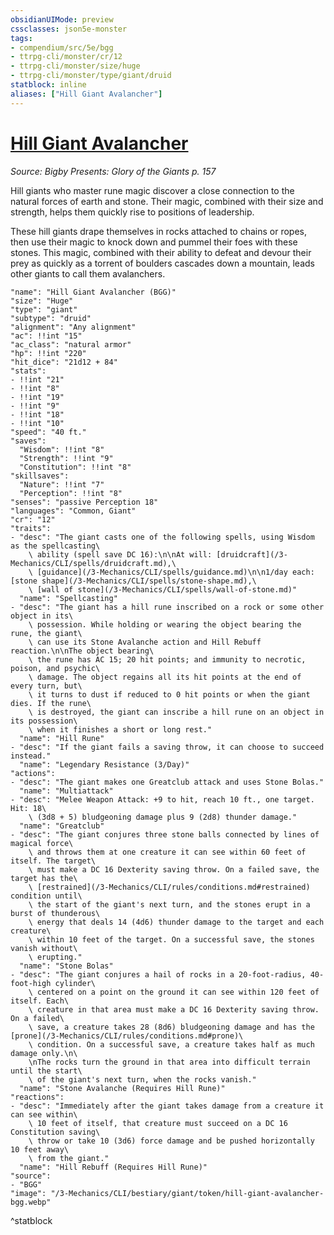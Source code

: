 ```yaml
---
obsidianUIMode: preview
cssclasses: json5e-monster
tags:
- compendium/src/5e/bgg
- ttrpg-cli/monster/cr/12
- ttrpg-cli/monster/size/huge
- ttrpg-cli/monster/type/giant/druid
statblock: inline
aliases: ["Hill Giant Avalancher"]
---
```

# [Hill Giant Avalancher](3-Mechanics\CLI\bestiary\giant/hill-giant-avalancher-bgg.md)
*Source: Bigby Presents: Glory of the Giants p. 157*  

Hill giants who master rune magic discover a close connection to the natural forces of earth and stone. Their magic, combined with their size and strength, helps them quickly rise to positions of leadership.

These hill giants drape themselves in rocks attached to chains or ropes, then use their magic to knock down and pummel their foes with these stones. This magic, combined with their ability to defeat and devour their prey as quickly as a torrent of boulders cascades down a mountain, leads other giants to call them avalanchers.

```statblock
"name": "Hill Giant Avalancher (BGG)"
"size": "Huge"
"type": "giant"
"subtype": "druid"
"alignment": "Any alignment"
"ac": !!int "15"
"ac_class": "natural armor"
"hp": !!int "220"
"hit_dice": "21d12 + 84"
"stats":
- !!int "21"
- !!int "8"
- !!int "19"
- !!int "9"
- !!int "18"
- !!int "10"
"speed": "40 ft."
"saves":
  "Wisdom": !!int "8"
  "Strength": !!int "9"
  "Constitution": !!int "8"
"skillsaves":
  "Nature": !!int "7"
  "Perception": !!int "8"
"senses": "passive Perception 18"
"languages": "Common, Giant"
"cr": "12"
"traits":
- "desc": "The giant casts one of the following spells, using Wisdom as the spellcasting\
    \ ability (spell save DC 16):\n\nAt will: [druidcraft](/3-Mechanics/CLI/spells/druidcraft.md),\
    \ [guidance](/3-Mechanics/CLI/spells/guidance.md)\n\n1/day each: [stone shape](/3-Mechanics/CLI/spells/stone-shape.md),\
    \ [wall of stone](/3-Mechanics/CLI/spells/wall-of-stone.md)"
  "name": "Spellcasting"
- "desc": "The giant has a hill rune inscribed on a rock or some other object in its\
    \ possession. While holding or wearing the object bearing the rune, the giant\
    \ can use its Stone Avalanche action and Hill Rebuff reaction.\n\nThe object bearing\
    \ the rune has AC 15; 20 hit points; and immunity to necrotic, poison, and psychic\
    \ damage. The object regains all its hit points at the end of every turn, but\
    \ it turns to dust if reduced to 0 hit points or when the giant dies. If the rune\
    \ is destroyed, the giant can inscribe a hill rune on an object in its possession\
    \ when it finishes a short or long rest."
  "name": "Hill Rune"
- "desc": "If the giant fails a saving throw, it can choose to succeed instead."
  "name": "Legendary Resistance (3/Day)"
"actions":
- "desc": "The giant makes one Greatclub attack and uses Stone Bolas."
  "name": "Multiattack"
- "desc": "Melee Weapon Attack: +9 to hit, reach 10 ft., one target. Hit: 18\
    \ (3d8 + 5) bludgeoning damage plus 9 (2d8) thunder damage."
  "name": "Greatclub"
- "desc": "The giant conjures three stone balls connected by lines of magical force\
    \ and throws them at one creature it can see within 60 feet of itself. The target\
    \ must make a DC 16 Dexterity saving throw. On a failed save, the target has the\
    \ [restrained](/3-Mechanics/CLI/rules/conditions.md#restrained) condition until\
    \ the start of the giant's next turn, and the stones erupt in a burst of thunderous\
    \ energy that deals 14 (4d6) thunder damage to the target and each creature\
    \ within 10 feet of the target. On a successful save, the stones vanish without\
    \ erupting."
  "name": "Stone Bolas"
- "desc": "The giant conjures a hail of rocks in a 20-foot-radius, 40-foot-high cylinder\
    \ centered on a point on the ground it can see within 120 feet of itself. Each\
    \ creature in that area must make a DC 16 Dexterity saving throw. On a failed\
    \ save, a creature takes 28 (8d6) bludgeoning damage and has the [prone](/3-Mechanics/CLI/rules/conditions.md#prone)\
    \ condition. On a successful save, a creature takes half as much damage only.\n\
    \nThe rocks turn the ground in that area into difficult terrain until the start\
    \ of the giant's next turn, when the rocks vanish."
  "name": "Stone Avalanche (Requires Hill Rune)"
"reactions":
- "desc": "Immediately after the giant takes damage from a creature it can see within\
    \ 10 feet of itself, that creature must succeed on a DC 16 Constitution saving\
    \ throw or take 10 (3d6) force damage and be pushed horizontally 10 feet away\
    \ from the giant."
  "name": "Hill Rebuff (Requires Hill Rune)"
"source":
- "BGG"
"image": "/3-Mechanics/CLI/bestiary/giant/token/hill-giant-avalancher-bgg.webp"
```
^statblock